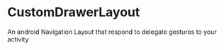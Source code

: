 CustomDrawerLayout
==================

An android Navigation Layout that respond to delegate gestures to your activity
